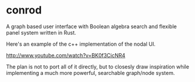 conrod
======

A graph based user interface with Boolean algebra search and flexible panel system written in Rust.

Here's an example of the c++ implementation of the nodal UI.

http://www.youtube.com/watch?v=BK0f3CicNR4

The plan is not to port all of it directly, but to closesly draw inspiration while implementing a much more powerful, searchable graph/node system.

